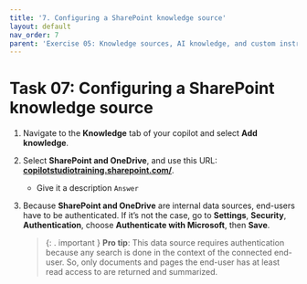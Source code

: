 ```yaml
---
title: '7. Configuring a SharePoint knowledge source'
layout: default
nav_order: 7
parent: 'Exercise 05: Knowledge sources, AI knowledge, and custom instructions'
---
```


# Task 07: Configuring a SharePoint knowledge source

1.	Navigate to the **Knowledge** tab of your copilot and select **Add knowledge**.

2.	Select **SharePoint and OneDrive**, and use this URL: **[copilotstudiotraining.sharepoint.com/](copilotstudiotraining.sharepoint.com/)**.

	- Give it a description `Answer`

3.	Because **SharePoint and OneDrive** are internal data sources, end-users have to be authenticated. If it’s not the case, go to **Settings**, **Security**, **Authentication**, choose **Authenticate with Microsoft**, then **Save**.

    >{: . important }
    >**Pro tip**:
    >This data source requires authentication because any search is done in the context of the connected end-user. So, only documents and pages the end-user has at least read access to are returned and summarized.
